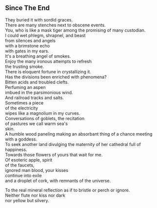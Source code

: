 Since The End
-------------
They buried it with sordid graces.  
There are many stenches next to obscene events.  
You, who is like a mask tiger among the promising of many custodian.  
I could wet phlegm, shrapnel, and beast  
from silences and angels  
with a brimstone echo  
with gates in my ears.  
It's a breathing angel of smokes.  
Enjoy the many ironous attempts to refresh  
the trusting smoke.  
There is eloquent fortune in crystallizing it.  
Has the divisions been enriched with phenomena?  
Bitten acids and troubled clefts.  
Perfuming an aspen  
imbued in the parsimonious wind.  
And railroad tracks and salts.  
Sometimes a piece  
of the electricity  
wipes like a magnolium in my curves.  
Conversations of goblets, the recitation  
of pastures we call warm sea's  
skin.  
A humble wood paneling making an absorbant thing of a chance meeting with a goddess.  
To seek another land divulging the maternity of her cathedral full of happiness.  
Towards those flowers of yours that wait for me.  
Of esoteric apple, spirit  
of the faucets,  
ignored man blood, your kisses  
continue into exile  
and a droplet of cork, with remnants of the universe.  
  
To the real mineral reflection as if to bristle or perch or ignore.  
Neither flute nor kiss nor dark  
nor yellow but silvery.  
